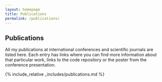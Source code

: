 ```yaml
---
layout: homepage
title: Publications
permalink: /publications/
---
```


## Publications

All my publications at international conferences and scientific journals are listed here. Each entry has links where you can find more information about that particular work, links to the code repository or the poster from the conference presentation.

{% include_relative _includes/publications.md %}